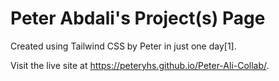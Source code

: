 # Peter Abdali's Project(s) Page

Created using Tailwind CSS by Peter in just one day[1].

Visit the live site at <https://peteryhs.github.io/Peter-Ali-Collab/>.
